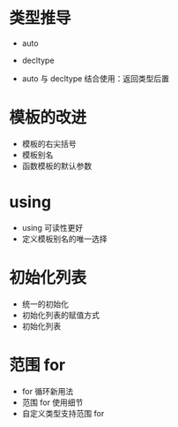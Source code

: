 # 类型推导

- auto

- decltype
- auto 与 decltype 结合使用：返回类型后置

# 模板的改进

- 模板的右尖括号
- 模板别名
- 函数模板的默认参数

# using

- using 可读性更好
- 定义模板别名的唯一选择

# 初始化列表

- 统一的初始化
- 初始化列表的赋值方式
- 初始化列表

# 范围 for

- for 循环新用法
- 范围 for 使用细节
- 自定义类型支持范围 for

